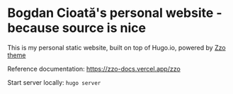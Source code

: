 # Bogdan Cioată's personal website - because source is nice

This is my personal static website, built on top of Hugo.io, powered by [Zzo theme](https://github.com/zzossig/hugo-theme-zzo)

Reference documentation: https://zzo-docs.vercel.app/zzo

Start server locally: `hugo server`
